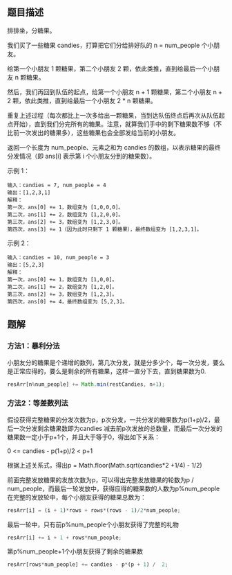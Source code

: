 ## 题目描述

排排坐，分糖果。

我们买了一些糖果 candies，打算把它们分给排好队的 n = num_people 个小朋友。

给第一个小朋友 1 颗糖果，第二个小朋友 2 颗，依此类推，直到给最后一个小朋友 n 颗糖果。

然后，我们再回到队伍的起点，给第一个小朋友 n + 1 颗糖果，第二个小朋友 n + 2 颗，依此类推，直到给最后一个小朋友 2 * n 颗糖果。

重复上述过程（每次都比上一次多给出一颗糖果，当到达队伍终点后再次从队伍起点开始），直到我们分完所有的糖果。注意，就算我们手中的剩下糖果数不够（不比前一次发出的糖果多），这些糖果也会全部发给当前的小朋友。

返回一个长度为 num_people、元素之和为 candies 的数组，以表示糖果的最终分发情况（即 ans[i] 表示第 i 个小朋友分到的糖果数）。

示例 1：

```
输入：candies = 7, num_people = 4
输出：[1,2,3,1]
解释：
第一次，ans[0] += 1，数组变为 [1,0,0,0]。
第二次，ans[1] += 2，数组变为 [1,2,0,0]。
第三次，ans[2] += 3，数组变为 [1,2,3,0]。
第四次，ans[3] += 1（因为此时只剩下 1 颗糖果），最终数组变为 [1,2,3,1]。
```
示例 2：
```
输入：candies = 10, num_people = 3
输出：[5,2,3]
解释：
第一次，ans[0] += 1，数组变为 [1,0,0]。
第二次，ans[1] += 2，数组变为 [1,2,0]。
第三次，ans[2] += 3，数组变为 [1,2,3]。
第四次，ans[0] += 4，最终数组变为 [5,2,3]。
```

## 题解

### 方法1：暴利分法
小朋友分的糖果是个递增的数列，第几次分发，就是分多少个，每一次分发，要么是正常应得的，要么是剩余的所有糖果，这样一直分下去，直到糖果数为0.
```javascript
resArr[n%num_people] += Math.min(restCandies, n+1);
```

### 方法2：等差数列法

假设获得完整糖果的分发次数为p，p次分发，一共分发的糖果数为p(1+p)/2，最后一次分发剩余糖果数即为candies 减去前p次发放的总数量，而最后一次分发的糖果数一定小于p+1个，并且大于等于0，得出如下关系：

0 <= candies - p(1+p)/2 < p+1

根据上述关系式，得出p = Math.floor(Math.sqrt(candies*2 +1/4) - 1/2)

前面完整发放糖果的发放次数为p，可以得出完整发放糖果的轮数为p / num_people，而最后一轮发放中，获得应得的糖果数的人数为p%num_people
在完整的发放轮中，每个小朋友获得的糖果总数为：

```javascript
resArr[i] = (i + 1)*rows + rows*(rows - 1)/2*num_people; 
```
最后一轮中，只有前p%num_people个小朋友获得了完整的礼物

```javascript
resArr[i] += i + 1 + rows*num_people;
```
第p%num_people+1个小朋友获得了剩余的糖果数

```javascript
resArr[rows*num_people] += candies - p*(p + 1) /  2;
```